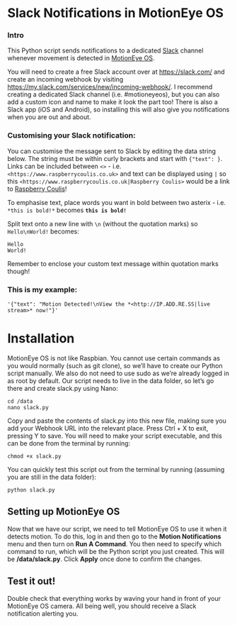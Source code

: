 # Slack Notifications in MotionEye OS

### Intro
This Python script sends notifications to a dedicated [Slack](https://slack.com "Slack: Be less busy") channel whenever movement is detected in [MotionEye OS](https://github.com/ccrisan/motioneyeos/releases).

You will need to create a free Slack account over at https://slack.com/ and create an incoming webhook by visiting https://my.slack.com/services/new/incoming-webhook/. I recommend creating a dedicated Slack channel (i.e. #motioneyeos), but you can also add a custom icon and name to make it look the part too! There is also a Slack app (iOS and Android), so installing this will also give you notifications when you are out and about.

### Customising your Slack notification:                                                         

You can customise the message sent to Slack by editing the data string below. The string must be within curly brackets and start with ```{"text": }```. Links can be included between ```<>``` - i.e. ```<https://www.raspberrycoulis.co.uk>``` and text can be displayed using ```|``` so this ```<https://www.raspberrycoulis.co.uk|Raspberry Coulis>``` would be a link to [Raspberry Coulis](https://www.raspberrycoulis.co.uk "Raspberry Coulis: Raspberry Pi Projects, Tutorials & Reviews")!

To emphasise text, place words you want in bold between two asterix - i.e. ```*this is bold!*``` becomes **```this is bold!```**

Split text onto a new line with ```\n``` (without the quotation marks) so ```Hello\nWorld!``` becomes:

```
Hello                                                                                           
World!
```

Remember to enclose your custom text message within quotation marks though!

### This is my example:

```'{"text": "Motion Detected!\nView the *<http://IP.ADD.RE.SS|live stream>* now!"}'```

# Installation
MotionEye OS is not like Raspbian. You cannot use certain commands as you would normally (such as git clone), so we’ll have to create our Python script manually. We also do not need to use sudo as we’re already logged in as root by default. Our script needs to live in the data folder, so let’s go there and create slack.py using Nano:

```
cd /data
nano slack.py
```

Copy and paste the contents of slack.py into this new file, making sure you add your Webhook URL into the relevant place. Press Ctrl + X to exit, pressing Y to save. You will need to make your script executable, and this can be done from the terminal by running:

```
chmod +x slack.py
```

You can quickly test this script out from the terminal by running (assuming you are still in the data folder):

```
python slack.py
```

## Setting up MotionEye OS

Now that we have our script, we need to tell MotionEye OS to use it when it detects motion. To do this, log in and then go to the **Motion Notifications** menu and then turn on **Run A Command**. You then need to specify which command to run, which will be the Python script you just created. This will be **/data/slack.py**. Click **Apply** once done to confirm the changes.

## Test it out!

Double check that everything works by waving your hand in front of your MotionEye OS camera. All being well, you should receive a Slack notification alerting you.
